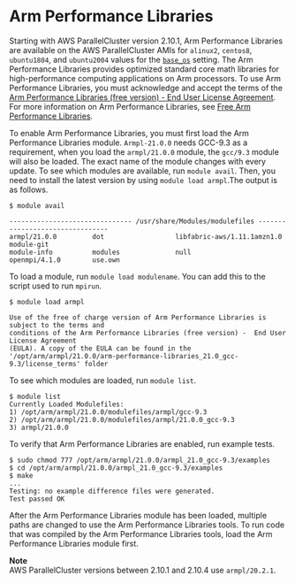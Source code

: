 # Arm Performance Libraries<a name="arm-performance-libraries"></a>

Starting with AWS ParallelCluster version 2\.10\.1, Arm Performance Libraries are available on the AWS ParallelCluster AMIs for `alinux2`, `centos8`, `ubuntu1804`, and `ubuntu2004` values for the [`base_os`](cluster-definition.md#base-os) setting\. The Arm Performance Libraries provides optimized standard core math libraries for high\-performance computing applications on Arm processors\. To use Arm Performance Libraries, you must acknowledge and accept the terms of the [Arm Performance Libraries \(free version\) \- End User License Agreement](https://developer.arm.com/tools-and-software/server-and-hpc/downloads/arm-performance-libraries/eula)\. For more information on Arm Performance Libraries, see [Free Arm Performance Libraries](https://developer.arm.com/tools-and-software/server-and-hpc/downloads/arm-performance-libraries)\.

To enable Arm Performance Libraries, you must first load the Arm Performance Libraries module\. `Armpl-21.0.0` needs GCC\-9\.3 as a requirement, when you load the `armpl/21.0.0` module, the `gcc/9.3` module will also be loaded\. The exact name of the module changes with every update\. To see which modules are available, run `module avail`\. Then, you need to install the latest version by using `module load armpl`\.The output is as follows\.

```
$ module avail

------------------------------- /usr/share/Modules/modulefiles --------------------------------
armpl/21.0.0         dot                  libfabric-aws/1.11.1amzn1.0               module-git
module-info          modules              null                 openmpi/4.1.0        use.own
```

To load a module, run `module load modulename`\. You can add this to the script used to run `mpirun`\.

```
$ module load armpl

Use of the free of charge version of Arm Performance Libraries is subject to the terms and
conditions of the Arm Performance Libraries (free version) -  End User License Agreement
(EULA). A copy of the EULA can be found in the
'/opt/arm/armpl/21.0.0/arm-performance-libraries_21.0_gcc-9.3/license_terms' folder
```

To see which modules are loaded, run `module list`\.

```
$ module list
Currently Loaded Modulefiles:
1) /opt/arm/armpl/21.0.0/modulefiles/armpl/gcc-9.3
2) /opt/arm/armpl/21.0.0/modulefiles/armpl/21.0.0_gcc-9.3
3) armpl/21.0.0
```

To verify that Arm Performance Libraries are enabled, run example tests\.

```
$ sudo chmod 777 /opt/arm/armpl/21.0.0/armpl_21.0_gcc-9.3/examples
$ cd /opt/arm/armpl/21.0.0/armpl_21.0_gcc-9.3/examples
$ make
...
Testing: no example difference files were generated.
Test passed OK
```

After the Arm Performance Libraries module has been loaded, multiple paths are changed to use the Arm Performance Libraries tools\. To run code that was compiled by the Arm Performance Libraries tools, load the Arm Performance Libraries module first\.

**Note**  
AWS ParallelCluster versions between 2\.10\.1 and 2\.10\.4 use `armpl/20.2.1`\.